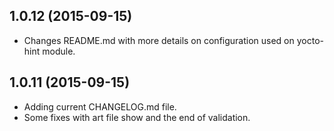 ## 1.0.12 (2015-09-15)

- Changes README.md with more details on configuration used on yocto-hint module.


## 1.0.11 (2015-09-15)

- Adding current CHANGELOG.md file.
- Some fixes with art file show and the end of validation.
